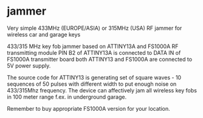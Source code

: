 # jammer
Very simple 433MHz (EUROPE/ASIA) or 315MHz (USA) RF jammer for wireless car and garage keys

433/315 MHz key fob jammer based on ATTINY13A and FS1000A RF transmitting module
PIN B2 of ATTINY13A is connected to DATA IN of FS1000A transmitter board
both ATTINY13 and FS1000A are connected to 5V power supply. 

The source code for ATTINY13 is generating set of square waves - 10 sequences of 50 pulses with different width to put enough noise on 433/315Mhz frequency. The device can affectively jam all wireless key fobs in 100 meter range f.ex. in underground garage.

Remember to buy appropriate FS1000A version for your location.
